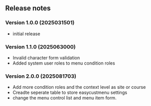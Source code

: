 ## Release notes

### Version 1.0.0 (2025031501)

* initial release

### Version 1.1.0 (2025063000)

* Invalid character form validation
* Added system user roles to menu condition roles

### Version 2.0.0 (2025081703)

* Add more condition roles and the context level as site or course 
* Creadte seperate table to store easycustmenu settings
* change the menu control list and menu item form.
